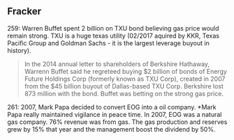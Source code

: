 ## Fracker
259: Warren Buffet spent 2 billion on TXU bond believing gas price would remain strong. TXU is a huge texas utility (02/2017 aquired by KKR, Texas Pacific Group and Goldman Sachs - it is the largest leverage buyout in history).
> In the 2014 annual letter to shareholders of Berkshire Hathaway, Warrenn Buffet said he regreteed buying $2 billion of bonds of Energy Future Holdings Corp (formerly known as TXU Corp), created in 2007 from the $45 billion buyout of Dallas-based TXU Corp.
Berkshire lost 873 million with the bond. Buffet was betting on the strong gas price.


261: 2007,  Mark Papa decided to convert EOG into a oil company. 
*Mark Papa really maintained vigilance in peace time. In 2007, EOG was a natural gas company. 76% revenue was from gas. The gas production and reserves grew by 15% that year and the management boost the dividend by 50%.
